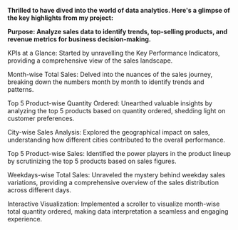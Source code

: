 **Thrilled to have dived into the world of data analytics. Here's a glimpse of the key highlights from my project:**

**Purpose: Analyze sales data to identify trends, top-selling products, and revenue metrics for business decision-making.**

KPIs at a Glance: Started by unravelling the Key Performance Indicators, providing a comprehensive view of the sales landscape.

Month-wise Total Sales: Delved into the nuances of the sales journey, breaking down the numbers month by month to identify trends and patterns.

Top 5 Product-wise Quantity Ordered: Unearthed valuable insights by analyzing the top 5 products based on quantity ordered, shedding light on customer preferences.

City-wise Sales Analysis: Explored the geographical impact on sales, understanding how different cities contributed to the overall performance.

Top 5 Product-wise Sales: Identified the power players in the product lineup by scrutinizing the top 5 products based on sales figures.

Weekdays-wise Total Sales: Unraveled the mystery behind weekday sales variations, providing a comprehensive overview of the sales distribution across different days.

Interactive Visualization: Implemented a scroller to visualize month-wise total quantity ordered, making data interpretation a seamless and engaging experience.
